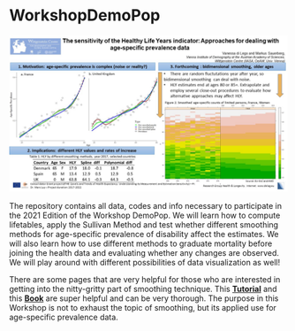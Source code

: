 # WorkshopDemoPop

![](Results_poster.jpg)


The repository contains all data, codes and info necessary to participate in the 2021 Edition of the Workshop DemoPop. We will learn how to compute lifetables, apply the Sullivan Method and test whether different smoothing methods for age-specific prevalence of disability affect the estimates. We will also learn how to use different methods to graduate mortality before joining the health data and evaluating whether any changes are observed. 
We will play around with different possibilities of data visualization as well!

There are some pages that are very helpful for those who are interested in getting into the nitty-gritty part of smoothing technique. This [**Tutorial**](https://bookdown.org/tpinto_home/Beyond-Linearity/smoothing-splines.html) and this [**Book**](https://static1.squarespace.com/static/5ff2adbe3fe4fe33db902812/t/6062a083acbfe82c7195b27d/1617076404560/ISLR%2BSeventh%2BPrinting.pdf#page=284)
are super helpful and can be very thorough. The purpose in this Workshop is not to exhaust the topic of smoothing, but its applied use for age-specific prevalence data.


